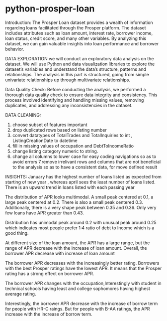 # python-prosper-loan

Introduction:
The Prosper Loan dataset provides a wealth of information regarding loans facilitated through the Prosper platform. The dataset includes attributes such as loan amount, interest rate, borrower income, loan status, credit score, and many other variables. By analyzing this dataset, we can gain valuable insights into loan performance and borrower behavior.

DATA EXPLORATION
we will conduct an exploratory data analysis on the dataset. We will use Python and data visualization libraries to explore the dataset’s variables and understand the data’s structure, patterns and relationships. The analysis in this part is structured, going from simple univariate relationships up through multivariate relationships.

Data Quality Check:
Before conducting the analysis, we performed a thorough data quality check to ensure data integrity and consistency. This process involved identifying and handling missing values, removing duplicates, and addressing any inconsistencies in the dataset.

DATA CLEANING:
1. choose subset of features important
2. drop duplicated rows based on listing number
3. convert datatypes of TotalTrades and TotalInquiries to int , ListingCreationDate to datetime
4. fill in missing values of occupation and DebtToIncomeRatio
5. change listing category numeric to string.
6. change all columns to lower case for easy coding navigations so as to avoid errors
7.remove irrelivant rows and columns that are not beneficial to the analysis so as to have a consistent data, for move defined result

INSIGHTS:
January has the highest number of loans listed as expected from starting of new year , whereas april sees the least number of loans listed. There is an upward trend in loans listed with each passing year

The distribution of APR looks multimodal. A small peak centered at 0.1, a large peak centered at 0.2. There is also a small peak centered 0.3. Additionally, there is a very shape peak between 0.35 and 0.36. Only very few loans have APR greater than 0.43.

Distribution has unimodal peak around 0.2 with unusual peak around 0.25 which indicates most people prefer 1:4 ratio of debt to Income which is a good thing.

At different size of the loan amount, the APR has a large range, but the range of APR decrease with the increase of loan amount. Overall, the borrower APR decrease with increase of loan amount

The borrower APR decreases with the increasingly better rating. Borrowers with the best Prosper ratings have the lowest APR. It means that the Prosper rating has a strong effect on borrower APR.

The borrower APR changes with the occupation,Interestingly with student in technical schools having least and college sophomores having highest average rating.

Interestingly, the borrower APR decrease with the increase of borrow term for people with HR-C raings. But for people with B-AA ratings, the APR increase with the increase of borrow term.
